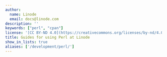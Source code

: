 ```yaml
---
author:
  name: Linode
  email: docs@linode.com
description: ''
keywords: ["perl", "cpan"]
license: '[CC BY-ND 4.0](https://creativecommons.org/licenses/by-nd/4.0)'
title: Guides for using Perl at Linode
show_in_lists: true
aliases: ['/development/perl/']
---
```


